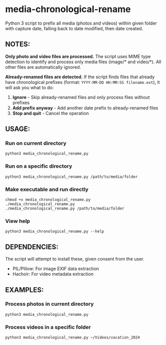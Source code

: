 # media-chronological-rename
Python 3 script to prefix all media (photos and videos) within given folder with capture date, falling back to date modified, then date created.

## NOTES:
**Only photo and video files are processed.** The script uses MIME type detection to identify and process only media files (image/* and video/*). All other files are automatically ignored.

**Already-renamed files are detected.** If the script finds files that already have chronological prefixes (format: `YYYY-MM-DD HH:MM:SS filename.ext`), it will ask you what to do:
1. **Ignore** - Skip already-renamed files and only process files without prefixes
2. **Add prefix anyway** - Add another date prefix to already-renamed files
3. **Stop and quit** - Cancel the operation

## USAGE:
### Run on current directory
`python3 media_chronological_rename.py`

### Run on a specific directory
`python3 media_chronological_rename.py /path/to/media/folder`

### Make executable and run directly
```
chmod +x media_chronological_rename.py
./media_chronological_rename.py
./media_chronological_rename.py /path/to/media/folder
```

### View help
`python3 media_chronological_rename.py --help`

## DEPENDENCIES:
The script will attempt to install these, given consent from the user.
- PIL/Pillow: For image EXIF data extraction
- Hachoir: For video metadata extraction

## EXAMPLES:
### Process photos in current directory
`python3 media_chronological_rename.py`

### Process videos in a specific folder
`python3 media_chronological_rename.py ~/Videos/vacation_2024`